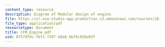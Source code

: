 ```yaml
---
content_type: resource
description: Diagram of Modular design of engine.
file: https://ol-ocw-studio-app-production.s3.amazonaws.com/courses/16-01-unified-engineering-i-ii-iii-iv-fall-2005-spring-2006/8f579f0cfbf17297dda8bb76c850a93f_CFM_Engine.pdf
file_type: application/pdf
resourcetype: Document
title: CFM_Engine.pdf
uid: 8f579f0c-fbf1-7297-dda8-bb76c850a93f
---
```

